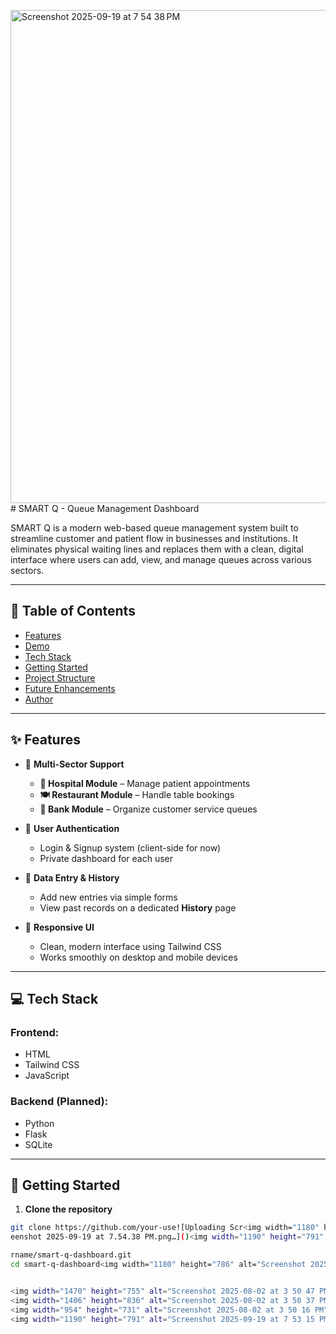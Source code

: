 <img width="1205" height="789" alt="Screenshot 2025-09-19 at 7 54 38 PM" src="https://github.com/user-attachments/assets/4d92b2f2-c40e-44e6-86f7-e1b516e80eff" /># SMART Q - Queue Management Dashboard

SMART Q is a modern web-based queue management system built to streamline customer and patient flow in businesses and institutions. It eliminates physical waiting lines and replaces them with a clean, digital interface where users can add, view, and manage queues across various sectors.

---

## 📑 Table of Contents

- [Features](#features)
- [Demo](#demo)
- [Tech Stack](#tech-stack)
- [Getting Started](#getting-started)
- [Project Structure](#project-structure)
- [Future Enhancements](#future-enhancements)
- [Author](#author)

---

## ✨ Features

- 🔁 **Multi-Sector Support**
  - **🏥 Hospital Module** – Manage patient appointments
  - **🍽️ Restaurant Module** – Handle table bookings
  - **🏦 Bank Module** – Organize customer service queues

- 👤 **User Authentication**
  - Login & Signup system (client-side for now)
  - Private dashboard for each user

- 📄 **Data Entry & History**
  - Add new entries via simple forms
  - View past records on a dedicated **History** page

- 📱 **Responsive UI**
  - Clean, modern interface using Tailwind CSS
  - Works smoothly on desktop and mobile devices

---

## 💻 Tech Stack

### Frontend:
- HTML
- Tailwind CSS
- JavaScript

### Backend (Planned):
- Python
- Flask
- SQLite

---

## 🚀 Getting Started

1. **Clone the repository**  
```bash
git clone https://github.com/your-use![Uploading Scr<img width="1180" height="786" alt="Screenshot 2025-09-19 at 7 53 38 PM" src="https://github.com/user-attachments/assets/76bfae12-3fb6-4848-b18a-12517a74e4e6" />
eenshot 2025-09-19 at 7.54.38 PM.png…]()<img width="1190" height="791" alt="Screenshot 2025-09-19 at 7 53 15 PM" src="https://github.com/user-attachments/assets/ab4c465d-5c79-447f-a131-9205c6f52fcd" />

rname/smart-q-dashboard.git
cd smart-q-dashboard<img width="1180" height="786" alt="Screenshot 2025-09-19 at 7 53 38 PM" src="https://github.com/user-attachments/assets/ce6918c7-e3e0-4d67-96b7-4a9f5b2d7e5c" /><img width="1190" height="791" alt="Screenshot 2025-09-19 at 7 53 15 PM" src="https://github.com/user-attachments/assets/d9032d47-2b51-47aa-88ea-1421c3a94094" />


<img width="1470" height="755" alt="Screenshot 2025-08-02 at 3 50 47 PM" src="https://github.com/user-attachments/assets/b306f8b4-3790-4205-b17e-bcfc63e979aa" />
<img width="1406" height="836" alt="Screenshot 2025-08-02 at 3 50 37 PM" src="https://github.com/user-attachments/assets/5a954db2-95ca-46d2-aff3-fc5452734d71" />
<img width="954" height="731" alt="Screenshot 2025-08-02 at 3 50 16 PM" src="https://github.com/user-attachments/assets/ff4b5af8-0f61-4961-9def-7f8b6f842122" />
<img width="1190" height="791" alt="Screenshot 2025-09-19 at 7 53 15 PM" src="https://github.com/user-attachments/assets/66e12daa-5d2e-410f-8a3e-b2c9509af791" />
